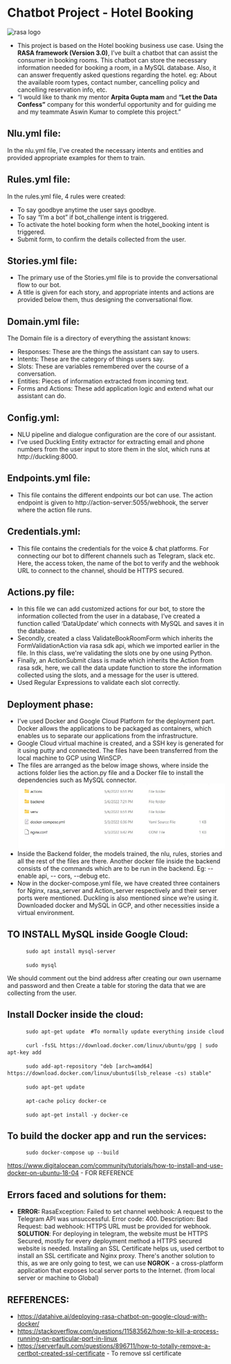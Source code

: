 # Chatbot Project - Hotel Booking

![rasa logo](https://github.com/Abishek-Suresh/Chatbot-Developer-Internship-Project/assets/90471014/a01e8b15-3eb0-4bd6-ac67-e83f6860d384)

* This project is based on the Hotel booking business use case. Using the **RASA framework (Version 3.0)**, I’ve built a chatbot that can assist the consumer in booking rooms. This chatbot can store the necessary information needed for booking a room, in a MySQL database. Also, it can answer frequently asked questions regarding the hotel. eg: About the available room types, contact number, cancelling policy and cancelling reservation info, etc.
* “I would like to thank my mentor **Arpita Gupta mam** and **“Let the Data Confess”** company for this wonderful opportunity and for guiding me and my teammate Aswin Kumar to complete this project.” 

## Nlu.yml file:
In the nlu.yml file, I've created the necessary intents and entities and provided appropriate examples for them to train.

## Rules.yml file:
In the rules.yml file, 4 rules were created:
* To say goodbye anytime the user says goodbye.
* To say “I’m a bot” if bot_challenge intent is triggered.
* To activate the hotel booking form when the hotel_booking intent is triggered.
* Submit form, to confirm the details collected from the user.

## Stories.yml file:
* The primary use of the Stories.yml file is to provide the conversational flow to our bot. 
* A title is given for each story, and appropriate intents and actions are provided below them, thus designing the conversational flow.

## Domain.yml file:
The Domain file is a directory of everything the assistant knows: 
* Responses: These are the things the assistant can say to users.
* Intents: These are the category of things users say.
* Slots: These are variables remembered over the course of a conversation.
* Entities: Pieces of information extracted from incoming text.
* Forms and Actions: These add application logic and extend what our assistant can do.

## Config.yml:
* NLU pipeline and dialogue configuration are the core of our assistant. 
* I’ve used Duckling Entity extractor for extracting email and phone numbers from the user input to store them in the slot, which runs at http://duckling:8000.

## Endpoints.yml file:
* This file contains the different endpoints our bot can use. The action endpoint is given to http://action-server:5055/webhook, the server where the action file runs.

## Credentials.yml:
* This file contains the credentials for the voice & chat platforms. For connecting our bot to different channels such as Telegram, slack etc. Here, the access token, the name of the bot to verify and the webhook URL to connect to the channel, should be HTTPS secured.

## Actions.py file:
* In this file we can add customized actions for our bot, to store the information collected from the user in a database, I’ve created a function called ‘DataUpdate’ which connects with MySQL and saves it in the database.
* Secondly, created a class ValidateBookRoomForm which inherits the FormValidationAction via rasa sdk api, which we imported earlier in the file. In this class, we're validating the slots one by one using Python.
* Finally, an ActionSubmit class is made which inherits the Action from rasa sdk, here, we call the data update function to store the information collected using the slots, and a message for the user is uttered.
* Used Regular Expressions to validate each slot correctly.

## Deployment phase:
* I’ve used Docker and Google Cloud Platform for the deployment part. Docker allows the applications to be packaged as containers, which enables us to separate our applications from the infrastructure.
* Google Cloud virtual machine is created, and a SSH key is generated for it using putty and connected. The files have been transferred from the local machine to GCP using WinSCP.
* The files are arranged as the below image shows, where inside the actions folder lies the action.py file and a Docker file to install the dependencies such as MySQL connector.
          <img src = "Images for read_me/file arrangement.jpg"></img>
* Inside the Backend folder, the models trained, the nlu, rules, stories and all the rest of the files are there. Another docker file inside the backend consists of the commands which are to be run in the backend. Eg: --enable api, -- cors, --debug etc.
* Now in the docker-compose.yml file, we have created three containers for Nginx, rasa_server and Action_server respectively and their server ports were mentioned. Duckling is also mentioned since we’re using it. Downloaded docker and MySQL in GCP, and other necessities inside a virtual environment.

## TO INSTALL MySQL inside Google Cloud:
          sudo apt install mysql-server
       
          sudo mysql
         
We should comment out the bind address after creating our own username and password and then Create a table for storing the data that we are collecting from the user.

## Install Docker inside the cloud:
          sudo apt-get update  #To normally update everything inside cloud
          
          curl -fsSL https://download.docker.com/linux/ubuntu/gpg | sudo apt-key add
          
          sudo add-apt-repository "deb [arch=amd64] https://download.docker.com/linux/ubuntu$(lsb_release -cs) stable"
          
          sudo apt-get update
          
          apt-cache policy docker-ce
          
          sudo apt-get install -y docker-ce

## To build the docker app and run the services:
          sudo docker-compose up --build
          
https://www.digitalocean.com/community/tutorials/how-to-install-and-use-docker-on-ubuntu-18-04 - FOR REFERENCE
## Errors faced and solutions for them:
*  **ERROR:** RasaException: Failed to set channel webhook: A request to the Telegram API was unsuccessful. Error code: 400. Description: Bad Request: bad webhook: HTTPS URL must be provided for webhook.</br>**SOLUTION**: For deploying in telegram, the website must be HTTPS Secured, mostly for every deployment method a HTTPS secured website is needed. Installing an SSL Certificate helps us, used certbot to install an SSL certificate and Nginx proxy. There's another solution to this, as we are only going to test, we can use **NGROK** - a cross-platform application that exposes local server ports to the Internet. (from local server or machine to Global)



## REFERENCES:
* https://datahive.ai/deploying-rasa-chatbot-on-google-cloud-with-docker/
* https://stackoverflow.com/questions/11583562/how-to-kill-a-process-running-on-particular-port-in-linux 
* https://serverfault.com/questions/896711/how-to-totally-remove-a-certbot-created-ssl-certificate  - To remove ssl certificate


